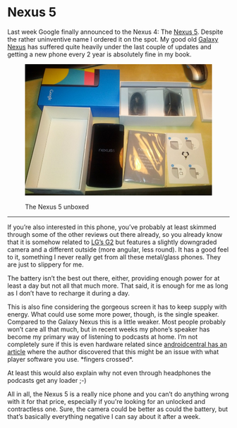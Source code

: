 # Nexus 5

Last week Google finally announced to the Nexus 4: The [Nexus 5][n5]. Despite the rather uninventive name I ordered it on the spot. My good old [Galaxy Nexus][gn] has suffered quite heavily under the last couple of updates and getting a new phone every 2 year is absolutely fine in my book.

<figure><img src="nexus5.jpg" alt="" /><figcaption><p>The Nexus 5 unboxed</p></figure>

------------------

If you’re also interested in this phone, you’ve probably at least skimmed through some of the other reviews out there already, so you already know that it is somehow related to [LG’s G2][g2] but features a slightly downgraded camera and a different outside (more angular, less round). It has a good feel to it, something I never really get from all these metal/glass phones. They are just to slippery for me.

The battery isn’t the best out there, either, providing enough power for at least a day but not all that much more. That said, it is enough for me as long as I don’t have to recharge it during a day.

This is also fine considering the gorgeous screen it has to keep supply with energy. What could use some more power, though, is the single speaker. Compared to the Galaxy Nexus this is a little weaker. Most people probably won’t care all that much, but in recent weeks my phone’s speaker has become my primary way of listening to podcasts at home. I’m not completely sure if this is even hardware related since [androidcentral has an article][ac] where the author discovered that this might be an issue with what player software you use. \*fingers crossed\*.

At least this would also explain why not even through headphones the podcasts get any loader ;-)

All in all, the Nexus 5 is a really nice phone and you can’t do anything wrong with it for that price, especially if you're looking for an unlocked and contractless one. Sure, the camera could be better as could the battery, but that’s basically everything negative I can say about it after a week.

[ac]: http://www.androidcentral.com/nexus-5-speaker-yes-there-s-only-one-and-software-may-be-hurting-what-you-hear
[gn]: http://en.wikipedia.org/wiki/Galaxy_Nexus
[g2]: http://www.lg.com/global/g2
[n5]: http://googleblog.blogspot.co.at/2013/10/android-for-all-and-new-nexus-5.html

